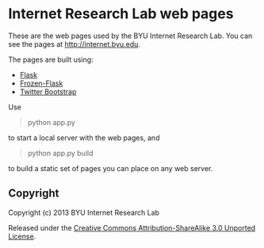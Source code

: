 Internet Research Lab web pages
===============================

These are the web pages used by the BYU Internet Research Lab. You
can see the pages at http://internet.byu.edu.

The pages are built using:

- [Flask](http://flask.pocoo.org/)
- [Frozen-Flask](http://pythonhosted.org/Frozen-Flask/)
- [Twitter Bootstrap](http://twitter.github.io/bootstrap/)

Use

> python app.py

to start a local server with the web pages, and

> python app.py build

to build a static set of pages you can place on any web server.

Copyright
---------

Copyright (c) 2013 BYU Internet Research Lab

Released under the <a
href="http://creativecommons.org/licenses/by-sa/3.0/deed.en_US">Creative
Commons Attribution-ShareAlike 3.0 Unported License</a>.
